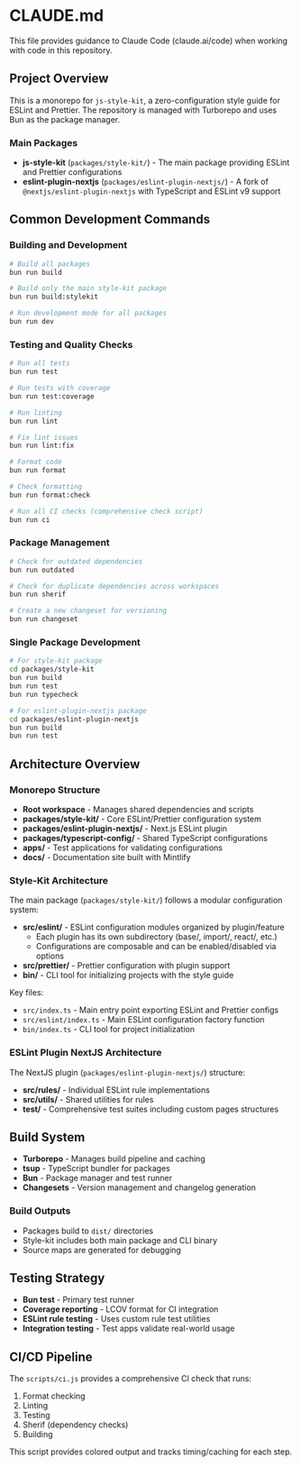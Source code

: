 # CLAUDE.md

This file provides guidance to Claude Code (claude.ai/code) when working with code in this repository.

## Project Overview

This is a monorepo for `js-style-kit`, a zero-configuration style guide for ESLint and Prettier. The repository is managed with Turborepo and uses Bun as the package manager.

### Main Packages

- **js-style-kit** (`packages/style-kit/`) - The main package providing ESLint and Prettier configurations
- **eslint-plugin-nextjs** (`packages/eslint-plugin-nextjs/`) - A fork of `@nextjs/eslint-plugin-nextjs` with TypeScript and ESLint v9 support

## Common Development Commands

### Building and Development

```bash
# Build all packages
bun run build

# Build only the main style-kit package
bun run build:stylekit

# Run development mode for all packages
bun run dev
```

### Testing and Quality Checks

```bash
# Run all tests
bun run test

# Run tests with coverage
bun run test:coverage

# Run linting
bun run lint

# Fix lint issues
bun run lint:fix

# Format code
bun run format

# Check formatting
bun run format:check

# Run all CI checks (comprehensive check script)
bun run ci
```

### Package Management

```bash
# Check for outdated dependencies
bun run outdated

# Check for duplicate dependencies across workspaces
bun run sherif

# Create a new changeset for versioning
bun run changeset
```

### Single Package Development

```bash
# For style-kit package
cd packages/style-kit
bun run build
bun run test
bun run typecheck

# For eslint-plugin-nextjs package
cd packages/eslint-plugin-nextjs
bun run build
bun run test
```

## Architecture Overview

### Monorepo Structure

- **Root workspace** - Manages shared dependencies and scripts
- **packages/style-kit/** - Core ESLint/Prettier configuration system
- **packages/eslint-plugin-nextjs/** - Next.js ESLint plugin
- **packages/typescript-config/** - Shared TypeScript configurations
- **apps/** - Test applications for validating configurations
- **docs/** - Documentation site built with Mintlify

### Style-Kit Architecture

The main package (`packages/style-kit/`) follows a modular configuration system:

- **src/eslint/** - ESLint configuration modules organized by plugin/feature
  - Each plugin has its own subdirectory (base/, import/, react/, etc.)
  - Configurations are composable and can be enabled/disabled via options
- **src/prettier/** - Prettier configuration with plugin support
- **bin/** - CLI tool for initializing projects with the style guide

Key files:

- `src/index.ts` - Main entry point exporting ESLint and Prettier configs
- `src/eslint/index.ts` - Main ESLint configuration factory function
- `bin/index.ts` - CLI tool for project initialization

### ESLint Plugin NextJS Architecture

The NextJS plugin (`packages/eslint-plugin-nextjs/`) structure:

- **src/rules/** - Individual ESLint rule implementations
- **src/utils/** - Shared utilities for rules
- **test/** - Comprehensive test suites including custom pages structures

## Build System

- **Turborepo** - Manages build pipeline and caching
- **tsup** - TypeScript bundler for packages
- **Bun** - Package manager and test runner
- **Changesets** - Version management and changelog generation

### Build Outputs

- Packages build to `dist/` directories
- Style-kit includes both main package and CLI binary
- Source maps are generated for debugging

## Testing Strategy

- **Bun test** - Primary test runner
- **Coverage reporting** - LCOV format for CI integration
- **ESLint rule testing** - Uses custom rule test utilities
- **Integration testing** - Test apps validate real-world usage

## CI/CD Pipeline

The `scripts/ci.js` provides a comprehensive CI check that runs:

1. Format checking
2. Linting
3. Testing
4. Sherif (dependency checks)
5. Building

This script provides colored output and tracks timing/caching for each step.
